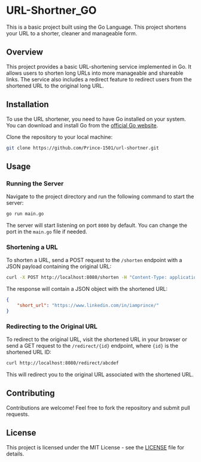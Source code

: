 # URL-Shortner_GO
This is a basic project built using the Go Language. This project shortens your URL to a shorter, cleaner and manageable form.

## Overview

This project provides a basic URL-shortening service implemented in Go. It allows users to shorten long URLs into more manageable and shareable links. The service also includes a redirect feature to redirect users from the shortened URL to the original long URL.

## Installation

To use the URL shortener, you need to have Go installed on your system. You can download and install Go from the [official Go website](https://go.dev/).

Clone the repository to your local machine:

```sh
git clone https://github.com/Prince-1501/url-shortner.git
```

## Usage

### Running the Server

Navigate to the project directory and run the following command to start the server:

```sh
go run main.go
```

The server will start listening on port `8080` by default. You can change the port in the `main.go` file if needed.

### Shortening a URL

To shorten a URL, send a POST request to the `/shorten` endpoint with a JSON payload containing the original URL:

```sh
curl -X POST http://localhost:8080/shorten -H "Content-Type: application/json" -d '{"url": "https://example.com"}'
```

The response will contain a JSON object with the shortened URL:

```json
{
    "short_url": "https://www.linkedin.com/in/iamprince/"
}
```

### Redirecting to the Original URL

To redirect to the original URL, visit the shortened URL in your browser or send a GET request to the `/redirect/{id}` endpoint, where `{id}` is the shortened URL ID:

```sh
curl http://localhost:8080/redirect/abcdef
```

This will redirect you to the original URL associated with the shortened URL.

## Contributing

Contributions are welcome! Feel free to fork the repository and submit pull requests.

## License

This project is licensed under the MIT License - see the [LICENSE](LICENSE) file for details.
